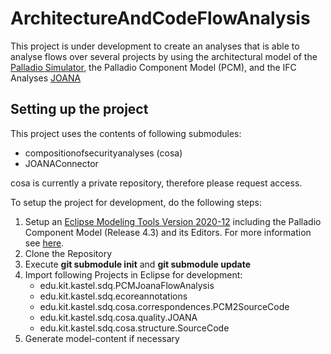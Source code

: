 # ArchitectureAndCodeFlowAnalysis
This project is under development to create an analyses that is able to analyse flows over several projects by using the architectural model of the [Palladio Simulator](https://www.palladio-simulator.com/home/), the Palladio Component Model (PCM), and the IFC Analyses [JOANA](https://pp.ipd.kit.edu/projects/joana/) 


## Setting up the project
This project uses the contents of following submodules:

- compositionofsecurityanalyses (cosa)
- JOANAConnector

cosa is currently a private repository, therefore please request access.

To setup the project for development, do the following steps:

1. Setup an [Eclipse Modeling Tools Version 2020-12](https://www.eclipse.org/downloads/packages/release/2020-12/r/eclipse-modeling-tools) including the Palladio Component Model (Release 4.3) and its Editors. For more information see [here](https://sdqweb.ipd.kit.edu/wiki/PCM_4.3).
2. Clone the Repository
3. Execute **git submodule init** and **git submodule update**  
4. Import following Projects in Eclipse for development:
    - edu.kit.kastel.sdq.PCMJoanaFlowAnalysis
    - edu.kit.kastel.sdq.ecoreannotations
    - edu.kit.kastel.sdq.cosa.correspondences.PCM2SourceCode
    - edu.kit.kastel.sdq.cosa.quality.JOANA
    - edu.kit.kastel.sdq.cosa.structure.SourceCode
5. Generate model-content if necessary






